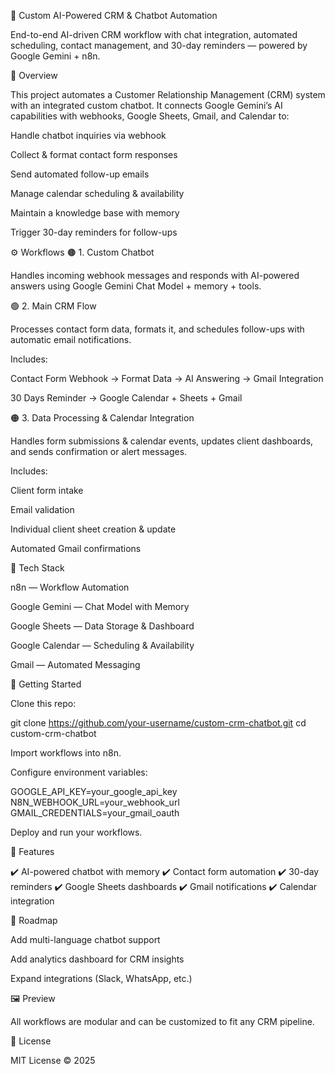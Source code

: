 🤖 Custom AI-Powered CRM & Chatbot Automation

End-to-end AI-driven CRM workflow with chat integration, automated scheduling, contact management, and 30-day reminders — powered by Google Gemini + n8n.

📌 Overview

This project automates a Customer Relationship Management (CRM) system with an integrated custom chatbot. It connects Google Gemini’s AI capabilities with webhooks, Google Sheets, Gmail, and Calendar to:

Handle chatbot inquiries via webhook

Collect & format contact form responses

Send automated follow-up emails

Manage calendar scheduling & availability

Maintain a knowledge base with memory

Trigger 30-day reminders for follow-ups

⚙️ Workflows
🟤 1. Custom Chatbot

Handles incoming webhook messages and responds with AI-powered answers using Google Gemini Chat Model + memory + tools.

🟢 2. Main CRM Flow

Processes contact form data, formats it, and schedules follow-ups with automatic email notifications.

Includes:

Contact Form Webhook → Format Data → AI Answering → Gmail Integration

30 Days Reminder → Google Calendar + Sheets + Gmail

🟠 3. Data Processing & Calendar Integration

Handles form submissions & calendar events, updates client dashboards, and sends confirmation or alert messages.

Includes:

Client form intake

Email validation

Individual client sheet creation & update

Automated Gmail confirmations

🧩 Tech Stack

n8n
 — Workflow Automation

Google Gemini
 — Chat Model with Memory

Google Sheets — Data Storage & Dashboard

Google Calendar — Scheduling & Availability

Gmail — Automated Messaging

🚀 Getting Started

Clone this repo:

git clone https://github.com/your-username/custom-crm-chatbot.git
cd custom-crm-chatbot


Import workflows into n8n.

Configure environment variables:

GOOGLE_API_KEY=your_google_api_key
N8N_WEBHOOK_URL=your_webhook_url
GMAIL_CREDENTIALS=your_gmail_oauth


Deploy and run your workflows.

📅 Features

✔️ AI-powered chatbot with memory
✔️ Contact form automation
✔️ 30-day reminders
✔️ Google Sheets dashboards
✔️ Gmail notifications
✔️ Calendar integration

📌 Roadmap

 Add multi-language chatbot support

 Add analytics dashboard for CRM insights

 Expand integrations (Slack, WhatsApp, etc.)

🖼️ Preview

All workflows are modular and can be customized to fit any CRM pipeline.

📜 License

MIT License © 2025
